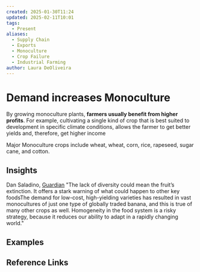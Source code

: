 ```yaml
---
created: 2025-01-30T11:24
updated: 2025-02-11T10:01
tags:
  - Present
aliases:
  - Supply Chain
  - Exports
  - Monoculture
  - Crop Failure
  - Industrial Farming
author: Laura DeOliveira
---
```

# Demand increases Monoculture 

By growing monoculture plants, **farmers usually benefit from higher profits**. For example, cultivating a single kind of crop that is best suited to development in specific climate conditions, allows the farmer to get better yields and, therefore, get higher income 

Major Monoculture crops include wheat, wheat, corn, rice, rapeseed, sugar cane, and cotton.

## Insights
Dan Saladino, [Guardian](https://www.theguardian.com/commentisfree/2024/mar/22/1000-varieties-banana-lack-of-diversity-extinction) 
"The lack of diversity could mean the fruit’s extinction. It offers a stark warning of what could happen to other key foodsThe demand for low-cost, high-yielding varieties has resulted in vast monocultures of just one type of globally traded banana, and this is true of many other crops as well. Homogeneity in the food system is a risky strategy, because it reduces our ability to adapt in a rapidly changing world."

## Examples

## Reference Links


